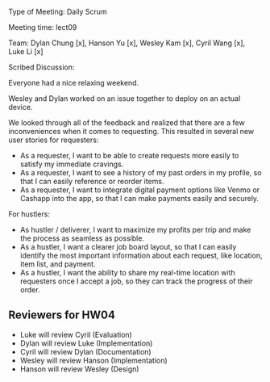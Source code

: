 Type of Meeting: Daily Scrum

Meeting time: lect09

Team: Dylan Chung [x], Hanson Yu [x], Wesley Kam [x], Cyril Wang [x], Luke Li [x]

Scribed Discussion:

Everyone had a nice relaxing weekend.

Wesley and Dylan worked on an issue together to deploy on an actual device.

We looked through all of the feedback and realized that there are a few inconveniences when it comes to requesting. This resulted in several new user stories for requesters:

- As a requester, I want to be able to create requests more easily to satisfy my immediate cravings.
- As a requester, I want to see a history of my past orders in my profile, so that I can easily reference or reorder items.
- As a requester, I want to integrate digital payment options like Venmo or Cashapp into the app, so that I can make payments easily and securely.

For hustlers:

- As hustler / deliverer, I want to maximize my profits per trip and make the process as seamless as possible.
- As a hustler, I want a clearer job board layout, so that I can easily identify the most important information about each request, like location, item list, and payment.
- As a hustler, I want the ability to share my real-time location with requesters once I accept a job, so they can track the progress of their order.

## Reviewers for HW04
- Luke will review Cyril (Evaluation)
- Dylan will review Luke (Implementation)
- Cyril will review Dylan (Documentation)
- Wesley will review Hanson (Implementation)
- Hanson will review Wesley (Design)

